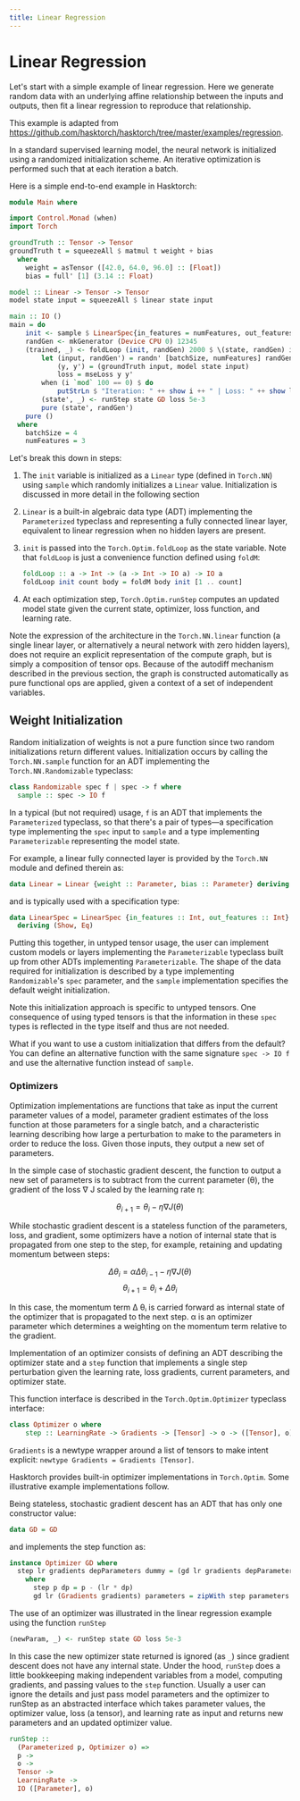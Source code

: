 ```yaml
---
title: Linear Regression
---
```


# Linear Regression

Let's start with a simple example of linear regression. Here we
generate random data with an underlying affine relationship between
the inputs and outputs, then fit a linear regression to reproduce that
relationship.

This example is adapted from
<https://github.com/hasktorch/hasktorch/tree/master/examples/regression>.

In a standard supervised learning model, the neural network is
initialized using a randomized initialization scheme. An iterative
optimization is performed such that at each iteration a batch.

Here is a simple end-to-end example in Hasktorch:

```haskell
module Main where

import Control.Monad (when)
import Torch

groundTruth :: Tensor -> Tensor
groundTruth t = squeezeAll $ matmul t weight + bias
  where
    weight = asTensor ([42.0, 64.0, 96.0] :: [Float])
    bias = full' [1] (3.14 :: Float)

model :: Linear -> Tensor -> Tensor
model state input = squeezeAll $ linear state input

main :: IO ()
main = do
    init <- sample $ LinearSpec{in_features = numFeatures, out_features = 1}
    randGen <- mkGenerator (Device CPU 0) 12345
    (trained, _) <- foldLoop (init, randGen) 2000 $ \(state, randGen) i -> do
        let (input, randGen') = randn' [batchSize, numFeatures] randGen
            (y, y') = (groundTruth input, model state input)
            loss = mseLoss y y'
        when (i `mod` 100 == 0) $ do
            putStrLn $ "Iteration: " ++ show i ++ " | Loss: " ++ show loss
        (state', _) <- runStep state GD loss 5e-3
        pure (state', randGen')
    pure ()
  where
    batchSize = 4
    numFeatures = 3
```

Let's break this down in steps:

1. The `init` variable is initialized as a `Linear` type (defined in
   `Torch.NN`) using `sample` which randomly initializes a `Linear`
   value. Initialization is discussed in more detail in the following
   section
1. `Linear` is a built-in algebraic data type (ADT) implementing the
   `Parameterized` typeclass and representing a fully connected linear
   layer, equivalent to linear regression when no hidden layers are
   present.
1. `init` is passed into the `Torch.Optim.foldLoop` as the state
   variable. Note that `foldLoop` is just a convenience function
   defined using `foldM`:

    ```haskell
    foldLoop :: a -> Int -> (a -> Int -> IO a) -> IO a
    foldLoop init count body = foldM body init [1 .. count]
    ```

1. At each optimization step, `Torch.Optim.runStep` computes an
   updated model state given the current state, optimizer, loss
   function, and learning rate.

Note the expression of the architecture in the `Torch.NN.linear`
function (a single linear layer, or alternatively a neural network
with zero hidden layers), does not require an explicit representation
of the compute graph, but is simply a composition of tensor
ops. Because of the autodiff mechanism described in the previous
section, the graph is constructed automatically as pure functional ops
are applied, given a context of a set of independent variables.

## Weight Initialization

Random initialization of weights is not a pure function since two
random initializations return different values. Initialization occurs
by calling the `Torch.NN.sample` function for an ADT implementing the
`Torch.NN.Randomizable` typeclass:

```haskell
class Randomizable spec f | spec -> f where
  sample :: spec -> IO f
```

In a typical (but not required) usage, `f` is an ADT that implements
the `Parameterized` typeclass, so that there's a pair of types—a
specification type implementing the `spec` input to `sample` and a
type implementing `Parameterizable` representing the model state.

For example, a linear fully connected layer is provided by the
`Torch.NN` module and defined therein as:

```haskell
data Linear = Linear {weight :: Parameter, bias :: Parameter} deriving (Show, Generic)
```

and is typically used with a specification type:

```haskell
data LinearSpec = LinearSpec {in_features :: Int, out_features :: Int}
  deriving (Show, Eq)
```

Putting this together, in untyped tensor usage, the user can implement
custom models or layers implementing the `Parameterizable` typeclass
built up from other ADTs implementing `Parameterizable`. The shape of
the data required for initialization is described by a type
implementing `Randomizable`'s `spec` parameter, and the `sample`
implementation specifies the default weight initialization.

Note this initialization approach is specific to untyped tensors. One
consequence of using typed tensors is that the information in these
`spec` types is reflected in the type itself and thus are not needed.

What if you want to use a custom initialization that differs from the
default? You can define an alternative function with the same
signature `spec -> IO f` and use the alternative function instead of
`sample`.

### Optimizers

Optimization implementations are functions that take as input the
current parameter values of a model, parameter gradient estimates of
the loss function at those parameters for a single batch, and a
characteristic learning describing how large a perturbation to make to
the parameters in order to reduce the loss. Given those inputs, they
output a new set of parameters.

In the simple case of stochastic gradient descent, the function to
output a new set of parameters is to subtract from the current
parameter (θ), the gradient of the loss ∇ J scaled by the learning
rate η:

$$\theta_{i+1} = \theta_i - \eta \nabla J(\theta)$$

While stochastic gradient descent is a stateless function of the
parameters, loss, and gradient, some optimizers have a notion of
internal state that is propagated from one step to the step, for
example, retaining and updating momentum between steps:

$$\Delta \theta_i = \alpha \Delta \theta_{i-1} - \eta \nabla J(\theta)$$
$$\theta_{i+1} = \theta_i + \Delta \theta_i$$

In this case, the momentum term Δ θᵢ is carried forward as internal
state of the optimizer that is propagated to the next step. α is an
optimizer parameter which determines a weighting on the momentum term
relative to the gradient.

Implementation of an optimizer consists of defining an ADT describing
the optimizer state and a `step` function that implements a single
step perturbation given the learning rate, loss gradients, current
parameters, and optimizer state.

This function interface is described in the `Torch.Optim.Optimizer`
typeclass interface:

```haskell
class Optimizer o where
    step :: LearningRate -> Gradients -> [Tensor] -> o -> ([Tensor], o)
```

`Gradients` is a newtype wrapper around a list of tensors to make
intent explicit: `newtype Gradients = Gradients [Tensor]`.

Hasktorch provides built-in optimizer implementations in
`Torch.Optim`.  Some illustrative example implementations follow.

Being stateless, stochastic gradient descent has an ADT that has only
one constructor value:

```haskell
data GD = GD
```

and implements the step function as:

```haskell
instance Optimizer GD where
  step lr gradients depParameters dummy = (gd lr gradients depParameters, dummy)
    where
      step p dp = p - (lr * dp)
      gd lr (Gradients gradients) parameters = zipWith step parameters gradients
```

The use of an optimizer was illustrated in the linear regression example
using the function `runStep`

```haskell
(newParam, _) <- runStep state GD loss 5e-3
```

In this case the new optimizer state returned is ignored (as `_`) since
gradient descent does not have any internal state. Under the hood,
`runStep` does a little bookkeeping making independent variables from a
model, computing gradients, and passing values to the `step` function.
Usually a user can ignore the details and just pass model parameters and
the optimizer to runStep as an abstracted interface which takes
parameter values, the optimizer value, loss (a tensor), and learning
rate as input and returns new parameters and an updated optimizer value.

```haskell
runStep ::
  (Parameterized p, Optimizer o) =>
  p ->
  o ->
  Tensor ->
  LearningRate ->
  IO ([Parameter], o)
```
